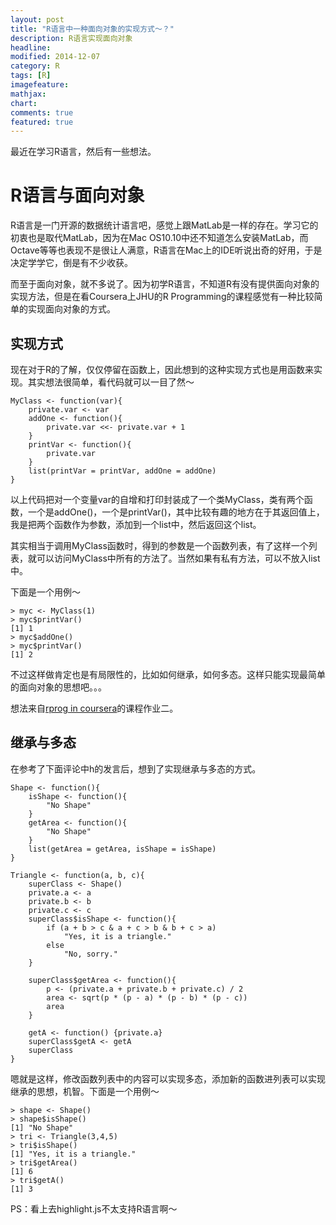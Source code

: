 ```yaml
---
layout: post
title: "R语言中一种面向对象的实现方式～？"
description: R语言实现面向对象
headline: 
modified: 2014-12-07
category: R
tags: [R]
imagefeature: 
mathjax: 
chart: 
comments: true
featured: true
---
```


最近在学习R语言，然后有一些想法。

# R语言与面向对象

R语言是一门开源的数据统计语言吧，感觉上跟MatLab是一样的存在。学习它的初衷也是取代MatLab，因为在Mac OS10.10中还不知道怎么安装MatLab，而Octave等等也表现不是很让人满意，R语言在Mac上的IDE听说出奇的好用，于是决定学学它，倒是有不少收获。

而至于面向对象，就不多说了。因为初学R语言，不知道R有没有提供面向对象的实现方法，但是在看Coursera上JHU的R Programming的课程感觉有一种比较简单的实现面向对象的方式。

## 实现方式

现在对于R的了解，仅仅停留在函数上，因此想到的这种实现方式也是用函数来实现。其实想法很简单，看代码就可以一目了然～

	MyClass <- function(var){
    	private.var <- var
    	addOne <- function(){
    		private.var <<- private.var + 1
    	}
    	printVar <- function(){
    		private.var
    	}
    	list(printVar = printVar, addOne = addOne)
	}
	
以上代码把对一个变量var的自增和打印封装成了一个类MyClass，类有两个函数，一个是addOne()，一个是printVar()，其中比较有趣的地方在于其返回值上，我是把两个函数作为参数，添加到一个list中，然后返回这个list。

其实相当于调用MyClass函数时，得到的参数是一个函数列表，有了这样一个列表，就可以访问MyClass中所有的方法了。当然如果有私有方法，可以不放入list中。

下面是一个用例～

	> myc <- MyClass(1)
	> myc$printVar()
	[1] 1
	> myc$addOne()
	> myc$printVar()
	[1] 2
	
不过这样做肯定也是有局限性的，比如如何继承，如何多态。这样只能实现最简单的面向对象的思想吧。。。

想法来自[rprog in coursera](https://www.coursera.org/course/rprog)的课程作业二。

## 继承与多态

在参考了下面评论中h的发言后，想到了实现继承与多态的方式。

    Shape <- function(){
        isShape <- function(){
            "No Shape"
        }
        getArea <- function(){
            "No Shape"
        }
        list(getArea = getArea, isShape = isShape)
    }

    Triangle <- function(a, b, c){
        superClass <- Shape()
        private.a <- a
        private.b <- b
        private.c <- c
        superClass$isShape <- function(){
            if (a + b > c & a + c > b & b + c > a)
                "Yes, it is a triangle."
            else
                "No, sorry."
        }
        
        superClass$getArea <- function(){
            p <- (private.a + private.b + private.c) / 2
            area <- sqrt(p * (p - a) * (p - b) * (p - c))
            area
        }
        
        getA <- function() {private.a}
        superClass$getA <- getA
        superClass
    }
    
嗯就是这样，修改函数列表中的内容可以实现多态，添加新的函数进列表可以实现继承的思想，机智。下面是一个用例～

	> shape <- Shape()
	> shape$isShape()
	[1] "No Shape"
	> tri <- Triangle(3,4,5)
	> tri$isShape()
	[1] "Yes, it is a triangle."
	> tri$getArea()
	[1] 6
	> tri$getA()
	[1] 3
	
PS：看上去highlight.js不太支持R语言啊～